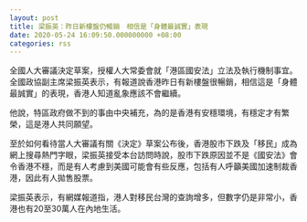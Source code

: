 ```yaml
---
layout: post
title: 梁振英：昨日新樓盤仍暢銷　相信是「身體最誠實」表現
date: 2020-05-24 16:09:50.000000000 +08:00
categories: rss
---
```


全國人大審議決定草案，授權人大常委會就「港區國安法」立法及執行機制事宜。全國政協副主席梁振英表示，有報道說香港昨日有新樓盤很暢銷，相信這是「身體最誠實」的表現，香港人知道亂象應該不會繼續。

他說，特區政府做不到的事由中央補充，為的是香港有安穩環境，有穩定才有繁榮，這是港人共同願望。

至於如何看待當人大審議有關《決定》草案公布後，香港股市下跌及「移民」成為網上搜尋熱門字眼，梁振英接受本台訪問時說，股市下跌原因並不是《國安法》會令香港不穩，而是有人考慮到美國可能會有些反應，包括有人呼籲美國加速制裁香港，因此有人拋售股票。

梁振英表示，有網媒報道指，港人對移民台灣的查詢增多，但數字仍是非常小，香港也有20至30萬人在內地生活。
